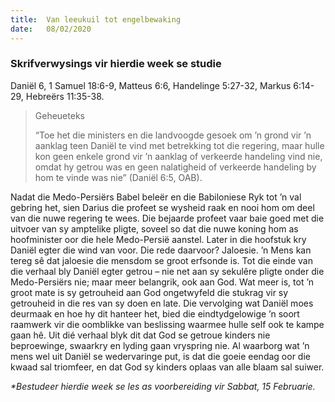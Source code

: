 ```yaml
---
title:  Van leeukuil tot engelbewaking
date:   08/02/2020
---
```


### Skrifverwysings vir hierdie week se studie
Daniël 6, 1 Samuel 18:6-9, Matteus 6:6, Handelinge 5:27-32, Markus 6:14-29, Hebreërs 11:35-38. 

> <p>Geheueteks</p> 
> “Toe het die ministers en die landvoogde gesoek om ’n grond vir ’n aanklag teen Daniël te vind met betrekking tot die regering, maar hulle kon geen enkele grond vir ’n aanklag of verkeerde handeling vind nie, omdat hy getrou was en geen nalatigheid of verkeerde handeling by hom te vinde was nie” (Daniël 6:5, OAB). 

Nadat die Medo-Persiërs Babel beleër en die Babiloniese Ryk tot ’n val gebring het, sien Darius die profeet se wysheid raak en nooi hom om deel van die nuwe regering te wees. Die bejaarde profeet vaar baie goed met die uitvoer van sy amptelike pligte, soveel so dat die nuwe koning hom as hoofminister oor die hele Medo-Persië aanstel. Later in die hoofstuk kry Daniël egter die wind van voor. Die rede daarvoor? Jaloesie. ’n Mens kan tereg sê dat jaloesie die mensdom se groot erfsonde is. Tot die einde van die verhaal bly Daniël egter getrou – nie net aan sy sekulêre pligte onder die Medo-Persiërs nie; maar meer belangrik, ook aan God. Wat meer is, tot ’n groot mate is sy getrouheid aan God ongetwyfeld die stukrag vir sy getrouheid in die res van sy doen en late. Die vervolging wat Daniël moes deurmaak en hoe hy dit hanteer het, bied die eindtydgelowige ’n soort raamwerk vir die oomblikke van beslissing waarmee hulle self ook te kampe gaan hê. Uit dié verhaal blyk dit dat God se getroue kinders nie beproewinge, swaarkry en lyding gaan vryspring nie. Al waarborg wat ’n mens wel uit Daniël se wedervaringe put, is dat die goeie eendag oor die kwaad sal triomfeer, en dat God sy kinders oplaas van alle blaam sal suiwer. 

_*Bestudeer hierdie week se les as voorbereiding vir Sabbat, 15 Februarie._